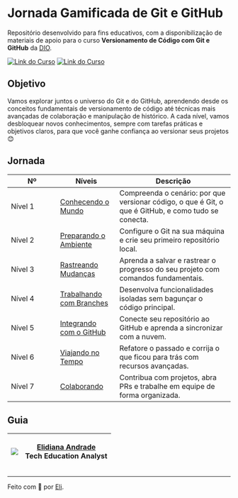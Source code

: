 # Jornada Gamificada de Git e GitHub

Repositório desenvolvido para fins educativos, com a disponibilização de materiais de apoio para o curso **Versionamento de Código com Git e GitHub** da [DIO](https://www.dio.me/).

[![Link do Curso](https://img.shields.io/badge/%E2%96%B6-000?style=for-the-badge\&logo=movie\&logoColor=E94D5F)](https://web.dio.me/course/versionamento-de-codigo-com-git-e-github/learning/f3cbaa66-efbd-4c25-842e-2069c188c066)
[![Link do Curso](https://img.shields.io/badge/Acesse%20o%20Curso%20na%20Plataforma-E94D5F?style=for-the-badge)](https://web.dio.me/course/versionamento-de-codigo-com-git-e-github/learning/f3cbaa66-efbd-4c25-842e-2069c188c066)

## Objetivo

Vamos explorar juntos o universo do Git e do GitHub, aprendendo desde os conceitos fundamentais de versionamento de código até técnicas mais avançadas de colaboração e manipulação de histórico. A cada nível, vamos desbloquear novos conhecimentos, sempre com tarefas práticas e objetivos claros, para que você ganhe confiança ao versionar seus projetos 😊

## Jornada

<table><thead><tr><th width="95">Nº</th><th>Níveis</th><th>Descrição</th></tr></thead><tbody><tr><td>Nível 1</td><td><a href="nivel-1-conhecendo-o-mundo/01-visao-geral-do-curso-e-ferramentas.md">Conhecendo o Mundo</a></td><td>Compreenda o cenário: por que versionar código, o que é Git, o que é GitHub, e como tudo se conecta.</td></tr><tr><td>Nível 2</td><td><a href="nivel-2-preparando-o-ambiente/02-instalacao-configuracao-e-autenticacao.md">Preparando o Ambiente</a></td><td>Configure o Git na sua máquina e crie seu primeiro repositório local.</td></tr><tr><td>Nível 3</td><td><a href="nivel-3-rastreando-mudancas/entendendo-commits-e-status.md">Rastreando Mudanças</a></td><td>Aprenda a salvar e rastrear o progresso do seu projeto com comandos fundamentais.</td></tr><tr><td>Nível 4</td><td><a href="nivel-4-trabalhando-com-branches/criando-uma-nova-branch.md">Trabalhando com Branches</a></td><td>Desenvolva funcionalidades isoladas sem bagunçar o código principal.</td></tr><tr><td>Nível 5</td><td><a href="nivel-5-integrando-com-github/conectando-seu-repositorio-local-ao-github.md">Integrando com o GitHub</a></td><td>Conecte seu repositório ao GitHub e aprenda a sincronizar com a nuvem.</td></tr><tr><td>Nível 6</td><td><a href="nivel-6-viajando-no-tempo/alterando-a-mensagem-de-um-commit.md">Viajando no Tempo</a></td><td>Refatore o passado e corrija o que ficou para trás com recursos avançadas.</td></tr><tr><td>Nível 7</td><td><a href="nivel-7-colaborando/criando-um-pull-request.md">Colaborando</a></td><td>Contribua com projetos, abra PRs e trabalhe em equipe de forma organizada.</td></tr></tbody></table>

## Guia

| ![](https://avatars.githubusercontent.com/elidianaandrade) | <p><a href="https://github.com/elidianaandrade">Elidiana Andrade</a><br>Tech Education Analyst</p> |
| ---------------------------------------------------------- | -------------------------------------------------------------------------------------------------- |



***

Feito com 💙 por [Eli](https://github.com/elidianaandrade).
